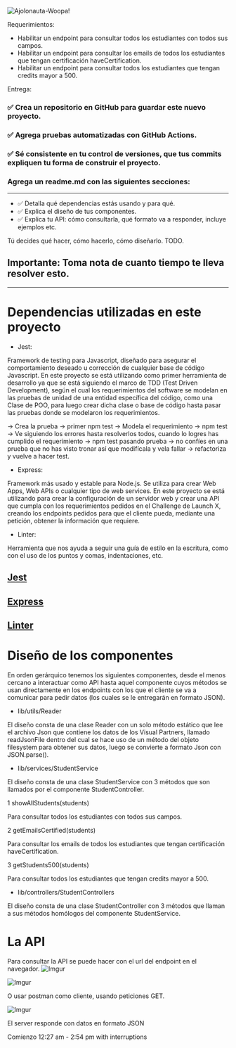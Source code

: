 ![Ajolonauta-Woopa!](https://user-images.githubusercontent.com/17634377/159151704-8949639b-ae5f-405a-a8b8-8d97f3f150cd.png)

Requerimientos:

* Habilitar un endpoint para consultar todos los estudiantes con todos sus campos.
* Habilitar un endpoint para consultar los emails de todos los estudiantes que tengan certificación haveCertification.
* Habilitar un endpoint para consultar todos los estudiantes que tengan credits mayor a 500.


Entrega:

### ✅ Crea un repositorio en GitHub para guardar este nuevo proyecto.
### ✅ Agrega pruebas automatizadas con GitHub Actions.
### ✅ Sé consistente en tu control de versiones, que tus commits expliquen tu forma de construir el proyecto.

### Agrega un readme.md con las siguientes secciones:
---
* ✅ Detalla qué dependencias estás usando y para qué.
* ✅ Explica el diseño de tus componentes.
* ✅ Explica tu API: cómo consultarla, qué formato va a responder, incluye ejemplos etc.

Tú decides qué hacer, cómo hacerlo, cómo diseñarlo. TODO.

## Importante: Toma nota de cuanto tiempo te lleva resolver esto.

---

# Dependencias utilizadas en este proyecto

* Jest:

Framework de testing para Javascript, diseñado para asegurar el comportamiento deseado u corrección de cualquier base de código Javascript. En este proyecto se está utilizando como primer herramienta de desarrollo ya que se está siguiendo el marco de TDD (Test Driven Development), según el cual los requerimientos del software se modelan en las pruebas de unidad de una entidad específica del código, como una Clase de POO, para luego crear dicha clase o base de código hasta pasar las pruebas donde se modelaron los requerimientos.

-> Crea la prueba -> primer npm test -> Modela el requerimiento -> npm test -> Ve siguiendo los errores hasta resolverlos todos, cuando lo logres has cumplido el requerimiento -> npm test pasando prueba -> no confíes en una prueba que no has visto tronar así que modifícala y vela fallar -> refactoriza y vuelve a hacer test.

* Express:

Framework más usado y estable para Node.js. Se utiliza para crear Web Apps, Web APIs o cualquier tipo de web services. En este proyecto se está utilizando para crear la configuración de un servidor web y crear una API que cumpla con los requerimientos pedidos en el Challenge de Launch X, creando los endpoints pedidos para que el cliente pueda, mediante una petición, obtener la información que requiere.


* Linter:

Herramienta que nos ayuda a seguir una guía de estilo en la escritura, como con el uso de los puntos y comas, indentaciones, etc.  


[Jest](https://jestjs.io/docs/26.x/getting-started)
---
[Express](https://expressjs.com/)
---
[Linter](https://eslint.org/docs/user-guide/getting-started)
---

# Diseño de los componentes

En orden gerárquico tenemos los siguientes componentes, desde el menos cercano a interactuar 
como API hasta aquel componente cuyos métodos se usan directamente en los endpoints con los 
que el cliente se va a comunicar para pedir datos (los cuales se le entregarán en formato JSON).


* lib/utils/Reader

El diseño consta de una clase Reader con un solo método estático que lee el archivo Json que contiene 
los datos de los Visual Partners, llamado readJsonFile dentro del cual se hace uso de un método del 
objeto filesystem para obtener sus datos, luego se convierte a formato Json con JSON.parse().  

* lib/services/StudentService

El diseño consta de una clase StudentService con 3 métodos que son llamados por el componente StudentController.

1 showAllStudents(students)

Para consultar todos los estudiantes con todos sus campos.

2 getEmailsCertified(students)

Para consultar los emails de todos los estudiantes que tengan certificación haveCertification.

3 getStudents500(students)

Para consultar todos los estudiantes que tengan credits mayor a 500.

* lib/controllers/StudentControllers

El diseño consta de una clase StudentController con 3 métodos que llaman a sus métodos homólogos del componente StudentService.


# La API

Para consultar la API se puede hacer con el url del endpoint en el navegador.
![Imgur](https://i.imgur.com/eFuyvg1.png)

![Imgur](https://i.imgur.com/zfDIdTa.png)

O usar postman como cliente, usando peticiones GET.

![Imgur](https://i.imgur.com/Oypkeun.png)

El server responde con datos en formato JSON



Comienzo 12:27 am - 2:54 pm with interruptions




